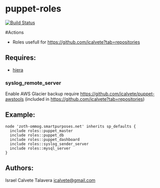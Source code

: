 # puppet-roles

 [![Build Status](https://secure.travis-ci.org/icalvete/puppet-roles.png)](http://travis-ci.org/icalvete/puppet-roles)

#Actions

* Roles usefull for https://github.com/icalvete?tab=repositories

## Requires:

* [hiera](http://docs.puppetlabs.com/hiera/1/index.html)

### syslog_remote_server

Enable AWS Glacier backup require https://github.com/icalvete/puppet-awstools (included in https://github.com/icalvete?tab=repositories)


## Example:

```puppet
node 'zoth-ommog.smartpurposes.net' inherits sp_defaults {
  include roles::puppet_master
  include roles::puppet_db
  include roles::puppet_dashboard
  include roles::syslog_sender_server
  include roles::mysql_server
}
```

## Authors:
 
 Israel Calvete Talavera <icalvete@gmail.com>
